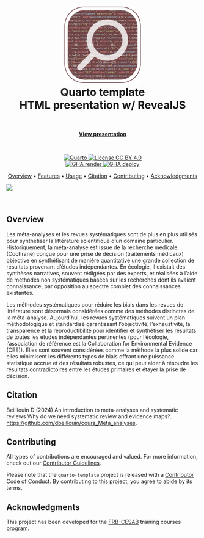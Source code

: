 <!-- Logo & Title -->

<h1 align="center">
  <br>
  <img src="https://raw.githubusercontent.com/literaturesynthesis/.github/main/profile/logo-literaturesynthesis_150dpi.png" alt="Logo" width="200">  <br>
  Quarto template
  <br>
  HTML presentation w/ RevealJS
  <br>
</h1>


<!-- View presentation -->

<br>
<p align="center">
  <a href="https://github.com/dbeillouin/cours_Meta_analyses" target="_blank"><b>View presentation</b></a>
</p>
<br>


<!-- Badges -->

<p align="center">

  <!-- Quarto -->
  <a href="https://quarto.org/">
    <img src="https://img.shields.io/badge/Made%20with-Quarto-blue.svg" alt="Quarto">
  </a>
  
  <!-- License -->
  <a href="https://choosealicense.com/licenses/cc-by-4.0/">
    <img src="https://img.shields.io/badge/License-CC%20BY%204.0-green.svg" alt="License CC BY 4.0">
  </a>
  
  <br/>
  
  <!-- Quarto render -->
  <a href="https://github.com/biodiversitydata/quarto-template/actions/workflows/quarto-render.yml">
    <img src="https://github.com/biodiversitydata/quarto-template/actions/workflows/quarto-render.yml/badge.svg" alt="GHA render">
  </a>
  
  <!-- GitHub deployment -->
  <a href="https://github.com/biodiversitydata/quarto-template/actions/workflows/pages/pages-build-deployment">
    <img src="https://github.com/biodiversitydata/quarto-template/actions/workflows/pages/pages-build-deployment/badge.svg" alt="GHA deploy">
  </a>
</p>


<!-- Table of content -->

<p align="center">
  <a href="#overview">Overview</a> •
  <a href="#features">Features</a> •
  <a href="#usage">Usage</a> •
  <a href="#citation">Citation</a> •
  <a href="#contributing">Contributing</a> •
  <a href="#acknowledgments">Acknowledgments</a>
</p>

![](images/readme/title-slide-screenshot.png)

<br>


## Overview

Les méta-analyses et les revues systématiques sont de plus en plus utilisés pour synthétiser la littérature scientifique d’un domaine particulier. Historiquement, la méta-analyse est issue de la recherche médicale (Cochrane) conçue pour une prise de décision (traitements médicaux) objective en synthétisant de manière quantitative une grande collection de résultats provenant d’études indépendantes. En écologie, il existait des synthèses narratives, souvent rédigées par des experts, et réalisées à l’aide de méthodes non systématiques basées sur les recherches dont ils avaient connaissance, par opposition au spectre complet des connaissances existantes. 
 
Les méthodes systématiques pour réduire les biais dans les revues de littérature sont désormais considérées comme des méthodes distinctes de la méta-analyse. Aujourd’hui, les revues systématiques suivent un plan méthodologique et standardisé garantissant l’objectivité, l’exhaustivité, la transparence et la reproductibilité pour identifier et synthétiser les résultats de toutes les études indépendantes pertinentes (pour l’écologie, l’association de référence est la Collaboration for Environmental Evidence (CEE)). Elles sont souvent considérées comme la méthode la plus solide car elles minimisent les différents types de biais offrant une puissance statistique accrue et des résultats robustes, ce qui peut aider à résoudre les résultats contradictoires entre les études primaires et étayer la prise de décision.


## Citation

Beilllouin D (2024) An introduction to meta-analyses and systematic reviews
Why do we need systematic review and evidence maps?. <https://github.com/dbeillouin/cours_Meta_analyses>.


## Contributing

All types of contributions are encouraged and valued. For more information, check out our [Contributor Guidelines](https://github.com/biodiversitydata/quarto-template/blob/main/CONTRIBUTING.md).

Please note that the `quarto-template` project is released with a [Contributor Code of Conduct](https://contributor-covenant.org/version/2/1/CODE_OF_CONDUCT.html). By contributing to this project, you agree to abide by its terms.


## Acknowledgments

This project has been developed for the [FRB-CESAB](https://www.fondationbiodiversite.fr/en/about-the-foundation/le-cesab/) training courses [program](https://frbcesab.github.io/content/courses.html).
